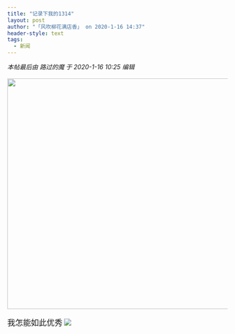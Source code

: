 ```yaml
---
title: "记录下我的1314"
layout: post
author: "「风吹柳花满店香」 on 2020-1-16 14:37"
header-style: text
tags:
  - 新闻
---
```


<head></head>
<body>
 <i class="pstatus"> 本帖最后由 路过的魔 于 2020-1-16 10:25 编辑 </i>
 <br> 
 <br> 
 <ignore_js_op> 
  <img aid="1327537" src="https://bbs.boniu123.cc/data/attachment/forum/202001/16/100813d5v9sptzo7f7ops4.jpg" zoomfile="data/attachment/forum/202001/16/100813d5v9sptzo7f7ops4.jpg" file="data/attachment/forum/202001/16/100813d5v9sptzo7f7ops4.jpg" width="528" inpost="1"> 
  <div class="tip tip_4 aimg_tip" id="aimg_1327537_menu" style="position: absolute; display: none" disautofocus="true"> 
   <div class="xs0"> 
    <p><strong>297dc8149de045e4a9a315831376c097.jpg</strong> <em class="xg1">(28.95 KB, 下载次数: 0)</em></p> 
    <p> <a href="forum.php?mod=attachment&amp;aid=MTMyNzUzN3xiN2JhNmY2YnwxNTc5MTU4MTE2fDB8NTUyMjgx&amp;nothumb=yes" target="_blank">下载附件</a> &nbsp;<a href="javascript:;" onclick="showWindow(this.id, this.getAttribute('url'), 'get', 0);" id="savephoto_1327537" url="home.php?mod=spacecp&amp;ac=album&amp;op=saveforumphoto&amp;aid=1327537&amp;handlekey=savephoto_1327537">保存到相册</a> </p> 
    <p class="xg1 y"><span title="2020-1-16 10:08">4&nbsp;小时前</span> 上传</p> 
   </div> 
   <div class="tip_horn"></div> 
  </div> 
 </ignore_js_op> 
 <br> 
 <br> 
 <font face="楷体, 楷体_GB2312"><font size="4">我怎能如此优秀</font></font>
 <img src="https://bbs.boniu123.cc/static/image/smiley/1ali/30.gif" smilieid="290">
 <br>
</body>


